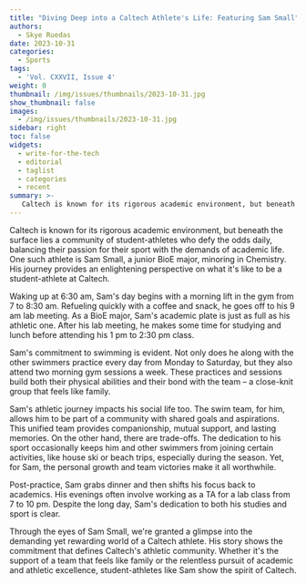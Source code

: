 ```yaml
---
title: "Diving Deep into a Caltech Athlete's Life: Featuring Sam Small"
authors:
  - Skye Ruedas
date: 2023-10-31
categories:
  - Sports
tags:
  - 'Vol. CXXVII, Issue 4'
weight: 0
thumbnail: /img/issues/thumbnails/2023-10-31.jpg
show_thumbnail: false
images:
  - /img/issues/thumbnails/2023-10-31.jpg
sidebar: right
toc: false
widgets:
  - write-for-the-tech
  - editorial
  - taglist
  - categories
  - recent
summary: >-
   Caltech is known for its rigorous academic environment, but beneath the surface lies a community of student-athletes who defy the odds daily, balancing their passion for their sport with the demands of academic life. One such athlete is Sam Small, a junior BioE major, minoring in Chemistry. His journey provides an enlightening perspective on what it's like to be a student-athlete at Caltech.
---
```


Caltech is known for its rigorous academic environment, but beneath the surface lies a community of student-athletes who defy the odds daily, balancing their passion for their sport with the demands of academic life. One such athlete is Sam Small, a junior BioE major, minoring in Chemistry. His journey provides an enlightening perspective on what it's like to be a student-athlete at Caltech.

Waking up at 6:30 am, Sam's day begins with a morning lift in the gym from 7 to 8:30 am. Refueling quickly with a coffee and snack, he goes off to his 9 am lab meeting. As a BioE major, Sam's academic plate is just as full as his athletic one. After his lab meeting, he makes some time for studying and lunch before attending his 1 pm to 2:30 pm class.

Sam's commitment to swimming is evident. Not only does he along with the other swimmers practice every day from Monday to Saturday, but they also attend two morning gym sessions a week. These practices and sessions build both their physical abilities and their bond with the team – a close-knit group that feels like family.

Sam's athletic journey impacts his social life too. The swim team, for him, allows him to be part of a community with shared goals and aspirations. This unified team provides companionship, mutual support, and lasting memories. On the other hand, there are trade-offs. The dedication to his sport occasionally keeps him and other swimmers from joining certain activities, like house ski or beach trips, especially during the season. Yet, for Sam, the personal growth and team victories make it all worthwhile.

Post-practice, Sam grabs dinner and then shifts his focus back to academics. His evenings often involve working as a TA for a lab class from 7 to 10 pm. Despite the long day, Sam's dedication to both his studies and sport is clear.

Through the eyes of Sam Small, we're granted a glimpse into the demanding yet rewarding world of a Caltech athlete. His story shows the commitment that defines Caltech's athletic community. Whether it's the support of a team that feels like family or the relentless pursuit of academic and athletic excellence, student-athletes like Sam show the spirit of Caltech.

